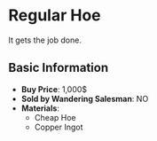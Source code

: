 # Regular Hoe

It gets the job done.

## Basic Information

- **Buy Price**: 1,000$
- **Sold by Wandering Salesman**: NO
- **Materials**:
  - Cheap Hoe
  - Copper Ingot